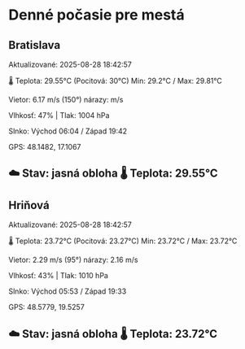 ﻿# Denné počasie pre mestá

## Bratislava
Aktualizované: 2025-08-28 18:42:57

🌡️ Teplota: 29.55°C 
(Pocitová: 30°C)
Min: 29.2°C / Max: 29.81°C

Vietor: 6.17 m/s    (150°) 
nárazy:  m/s

Vlhkosť: 47% | Tlak: 1004 hPa

Slnko: Východ 06:04 / Západ 19:42

GPS: 48.1482, 17.1067

☁️ Stav: jasná obloha        🌡️ Teplota: 29.55°C
---

## Hriňová
Aktualizované: 2025-08-28 18:42:57

🌡️ Teplota: 23.72°C 
(Pocitová: 23.27°C)
Min: 23.72°C / Max: 23.72°C

Vietor: 2.29 m/s (95°)
nárazy: 2.16 m/s

Vlhkosť: 43% | Tlak: 1010 hPa

Slnko: Východ 05:53 / Západ 19:33

GPS: 48.5779, 19.5257

☁️ Stav: jasná obloha        🌡️ Teplota: 23.72°C
---
